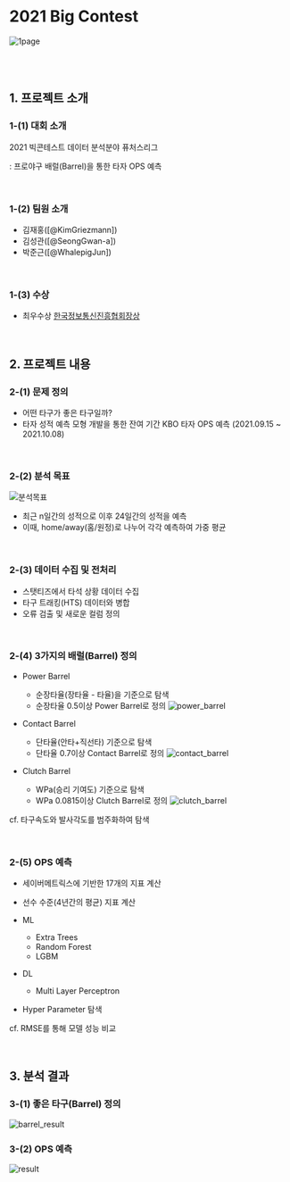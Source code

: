 # **2021 Big Contest**
![1page](https://user-images.githubusercontent.com/80115212/135220281-6129e022-88f9-4969-ba43-0273918eb22b.PNG)

<br/>
<br/>

## **1. 프로젝트 소개**
### **1-(1) 대회 소개**
2021 빅콘테스트 데이터 분석분야 퓨처스리그 

: 프로야구 배럴(Barrel)을 통한 타자 OPS 예측

<br/>


### **1-(2) 팀원 소개** 
- 김재홍([@KimGriezmann])
- 김성관([@SeongGwan-a])
- 박준근([@WhalepigJun])

<br/>


### **1-(3) 수상** 
- 최우수상 [한국정보통신진흥협회장상](https://www.bigcontest.or.kr/introduce/history2021.php) 

<br/>


## **2. 프로젝트 내용**
### **2-(1) 문제 정의**

- 어떤 타구가 좋은 타구일까?
- 타자 성적 예측 모형 개발을 통한 잔여 기간 KBO 타자 OPS 예측 (2021.09.15 ~ 2021.10.08) 

<br/>


### **2-(2) 분석 목표**

![분석목표](https://user-images.githubusercontent.com/80115212/135224326-42d98241-5498-4289-81e8-d7fc894cb85e.PNG)

- 최근 n일간의 성적으로 이후 24일간의 성적을 예측   
- 이때, home/away(홈/원정)로 나누어 각각 예측하여 가중 평균

<br/>


### **2-(3) 데이터 수집 및 전처리**
- 스탯티즈에서 타석 상황 데이터 수집 
- 타구 트래킹(HTS) 데이터와 병합
- 오류 검출 및 새로운 컬럼 정의

<br/>


### **2-(4) 3가지의 배럴(Barrel) 정의**
- Power Barrel
    * 순장타율(장타율 - 타율)을 기준으로 탐색
    * 순장타율 0.5이상 Power Barrel로 정의
![power_barrel](https://user-images.githubusercontent.com/80115212/135222920-97f03021-248f-4220-8fbf-b42a7bf6559a.PNG)


- Contact Barrel
    * 단타율(안타+직선타) 기준으로 탐색
    * 단타율 0.7이상 Contact Barrel로 정의
![contact_barrel](https://user-images.githubusercontent.com/80115212/135222960-22e07502-95a9-4c69-b3b9-2ac9f64f59c4.PNG)


- Clutch Barrel
    * WPa(승리 기여도) 기준으로 탐색
    * WPa 0.0815이상 Clutch Barrel로 정의
![clutch_barrel](https://user-images.githubusercontent.com/80115212/135222980-c26ed82a-72a4-415b-acbb-0a1ed2fa0329.PNG)


cf. 타구속도와 발사각도를 범주화하여 탐색

<br/>


### **2-(5) OPS 예측**
- 세이버메트릭스에 기반한 17개의 지표 계산 
- 선수 수준(4년간의 평균) 지표 계산
- ML
    * Extra Trees
    * Random Forest
    * LGBM
- DL
    * Multi Layer Perceptron


- Hyper Parameter 탐색


cf. RMSE를 통해 모델 성능 비교

<br/>


## **3. 분석 결과**
### **3-(1) 좋은 타구(Barrel) 정의**
![barrel_result](https://user-images.githubusercontent.com/80115212/135224883-ebf0b7c1-9566-45e1-8366-57e8d1c08eb4.PNG)


### **3-(2) OPS 예측**
![result](https://user-images.githubusercontent.com/80115212/135225398-c957fca1-b9b0-4917-8eda-9d5a67c4cdd7.PNG)
